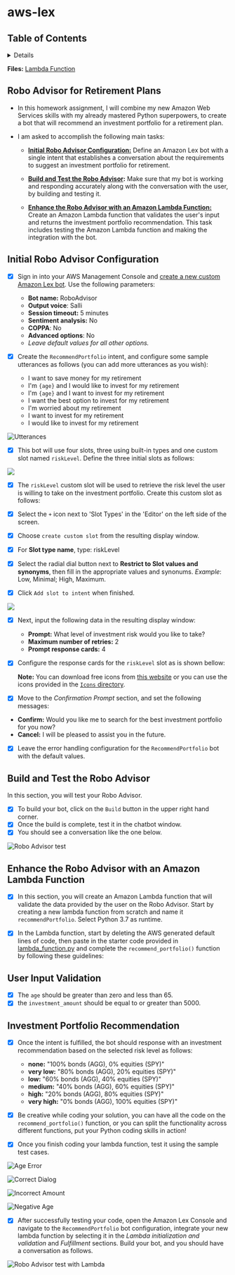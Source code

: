 # aws-lex

## Table of Contents

<details>
<ol>
<li>
Robo Advisor for Retirement Plans
</li>
<li>
Data Preprocessing
</li>
<li>
Reducing Data Dimentions Using PCA
</li>
<li>
Clustering Cryptocurrencies Using K-Means
</li>
<li>
Visualizing Results
</li>
<li>
Optional Challenge
</li>
</ol>
</details>

**Files:** [Lambda Function](./RoboAdvisor/lambda_function.py)

## Robo Advisor for Retirement Plans

- In this homework assignment, I will combine my new Amazon Web Services skills with my already mastered Python superpowers, to create a bot that will recommend an investment portfolio for a retirement plan.

- I am asked to accomplish the following main tasks:

    - **[Initial Robo Advisor Configuration:](#Initial-Robo-Advisor-Configuration)** Define an Amazon Lex bot with a single intent that establishes a conversation about the requirements to suggest an investment portfolio for retirement.

    - **[Build and Test the Robo Advisor](#Build-and-Test-the-Robo-Advisor):** Make sure that my bot is working and responding accurately along with the conversation with the user, by building and testing it.

    - **[Enhance the Robo Advisor with an Amazon Lambda Function:](#Enhance-the-Robo-Advisor-with-an-Amazon-Lambda-Function)** Create an Amazon Lambda function that validates the user's input and returns the investment portfolio recommendation. This task includes testing the Amazon Lambda function and making the integration with the bot.

## Initial Robo Advisor Configuration


- [x] Sign in into your AWS Management Console and [create a new custom Amazon Lex bot](https://console.aws.amazon.com/lex/home). Use the following parameters:

    - **Bot name:** RoboAdvisor
    - **Output voice**: Salli
    - **Session timeout:** 5 minutes
    - **Sentiment analysis:** No
    - **COPPA**: No
    - **Advanced options**: No
    - _Leave default values for all other options._

- [x] Create the `RecommendPortfolio` intent, and configure some sample utterances as follows (you can add more utterances as you wish):

    - I want to save money for my retirement
    - I'm ​`{age}​` and I would like to invest for my retirement
    - I'm `​{age}​` and I want to invest for my retirement
    - I want the best option to invest for my retirement
    - I'm worried about my retirement
    - I want to invest for my retirement
    - I would like to invest for my retirement

![Utterances](./images/utterances.png)

- [x] This bot will use four slots, three using built-in types and one custom slot named `riskLevel`. Define the three initial slots as follows:

![](./images/slots.png)

- [x] The `riskLevel` custom slot will be used to retrieve the risk level the user is willing to take on the investment portfolio. Create this custom slot as follows:

- [x] Select the `+` icon next to 'Slot Types' in the 'Editor' on the left side of the screen.

- [x] Choose `create custom slot` from the resulting display window.
- [x] For **Slot type name**, type: riskLevel
- [x] Select the radial dial button next to **Restrict to Slot values and synonyms**, then fill in the appropriate values and synonums. _Example_: Low, Minimal; High, Maximum.

- [x] Click `Add slot to intent` when finished.

![](./images/slot_values.png)

- [x] Next, input the following data in the resulting display window:

    - **Prompt:** What level of investment risk would you like to take?
    - **Maximum number of retries:** 2
    - **Prompt response cards:** 4

- [x] Configure the response cards for the `riskLevel` slot as is shown bellow:

    **Note:** You can download free icons from [this website](https://www.iconfinder.com/) or you can use the icons provided in the [`Icons` directory](Icons/).

- [x] Move to the _Confirmation Prompt_ section, and set the following messages:

- **Confirm:** Would you like me to search for the best investment portfolio for you now?
- **Cancel:** I will be pleased to assist you in the future.

- [x] Leave the error handling configuration for the `RecommendPortfolio` bot with the default values.

## Build and Test the Robo Advisor
In this section, you will test your Robo Advisor. 
- [x] To build your bot, click on the `Build` button in the upper right hand corner. 
- [x] Once the build is complete, test it in the chatbot window. 
- [x] You should see a conversation like the one below.

![Robo Advisor test](./images/robo_advisor_test.gif)

## Enhance the Robo Advisor with an Amazon Lambda Function

- [x] In this section, you will create an Amazon Lambda function that will validate the data provided by the user on the Robo Advisor. Start by creating a new lambda function from scratch and name it `recommendPortfolio`. Select Python 3.7 as runtime.

- [x] In the Lambda function, start by deleting the AWS generated default lines of code, then paste in the starter code provided in [lambda_function.py](./RoboAdvisor/lambda_function.py) and complete the `recommend_portfolio()` function by following these guidelines:

## User Input Validation

- [x] The `age` should be greater than zero and less than 65.
- [x] the `investment_amount` should be equal to or greater than 5000.

## Investment Portfolio Recommendation

- [x] Once the intent is fulfilled, the bot should response with an investment recommendation based on the selected risk level as follows:
    - **none:** "100% bonds (AGG), 0% equities (SPY)"
    - **very low:** "80% bonds (AGG), 20% equities (SPY)"
    - **low:** "60% bonds (AGG), 40% equities (SPY)"
    - **medium:** "40% bonds (AGG), 60% equities (SPY)"
    - **high:** "20% bonds (AGG), 80% equities (SPY)"
    - **very high:** "0% bonds (AGG), 100% equities (SPY)"

- [x] Be creative while coding your solution, you can have all the code on the `recommend_portfolio()` function, or you can split the functionality across different functions, put your Python coding skills in action!

- [x] Once you finish coding your lambda function, test it using the sample test cases.

![Age Error](./images/age_error.png)

![Correct Dialog](./images/correct_input.png)

![Incorrect Amount](./images/amount_error.png)

![Negative Age](./images/negative_age.png)

- [x] After successfully testing your code, open the Amazon Lex Console and navigate to the `RecommendPortfolio` bot configuration, integrate your new lambda function by selecting it in the _Lambda initialization and validation_ and _Fulfillment_ sections. Build your bot, and you should have a conversation as follows.

![Robo Advisor test with Lambda](./RoboAdvisor/RoboAdvisor.gif)